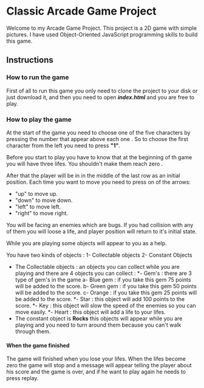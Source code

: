 # Classic Arcade Game Project

Welcome to my Arcade Game Project.
This project is a 2D game with simple pictures.
I have used  Object-Oriented JavaScript programming skills to build this game.

## Instructions

### How to run the game

First of all to run this game you only need to clone the project to your disk or just download it,
and then you need to open **_index.html_** and you are free to play.

### How to play the game

At the start of the game you need to choose one of the five characters by pressing the number that appear above each one .
So to choose the first character from the left you need to press **"1"**.

Before you start to play you have to know that at the beginning of th game you will have three lifes.
You shouldn't make them reach zero .

After that the player will be in in the middle of the last row as an initial position.
Each time you want to move you need to press on of the arrows:
- "up" to move up.
- "down" to move down.
- "left" to move left.
- "right" to move right.

You will be facing an enemies which are bugs.
If you had collision with any of them you will loose a life, and player position will return to it's initial state.

While you are playing some objects will appear to you as a help.


You have two kinds of objects :
1- Collectable objects
2- Constant Objects

- The Collectable objects : an objects you can collect while you are playing and there are 4 objects you can collect :
*- Gem's : there are 3 type of gem's in the game
	a- Blue gem : if you take this gem 75 points will be added to the score.
	b- Green gem : if you take this gem 50 points will be added to the score.
	c- Orange : if you take this gem 25 points will be added to the score.
*- Star : this object will add 100 points to the score.
*- Key : this object will slow the speed of the enemies so you can move easily.
*- Heart : this object will add a life to your lifes.
- The constant object is **Rocks** this objects will appear while you are playing and you need to turn around them because you can't walk through them.

#### When the game finished

The game will finished when you lose your lifes.
When the lifes become zero the game will stop and a message will appear telling the player about his score and the game is over, and if he want to play again he needs to press replay.
